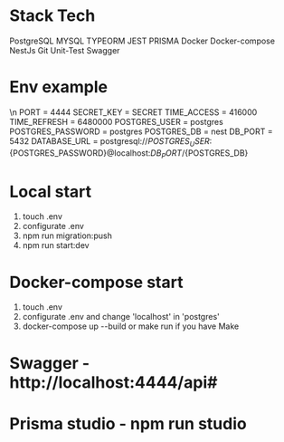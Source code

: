 # Stack Tech
  PostgreSQL
  MYSQL
  TYPEORM 
  JEST 
  PRISMA
  Docker
  Docker-compose
  NestJs
  Git
  Unit-Test
  Swagger

# Env example
  \n PORT = 4444
  SECRET_KEY = SECRET
  TIME_ACCESS = 416000
  TIME_REFRESH = 6480000
  POSTGRES_USER = postgres
  POSTGRES_PASSWORD = postgres
  POSTGRES_DB = nest
  DB_PORT = 5432
  DATABASE_URL = postgresql://${POSTGRES_USER}:${POSTGRES_PASSWORD}@localhost:${DB_PORT}/${POSTGRES_DB}
  
# Local start
  1. touch .env
  2. configurate .env
  3. npm run migration:push
  4. npm run start:dev

# Docker-compose start
  1. touch .env
  2. configurate .env and change 'localhost' in 'postgres'
  3. docker-compose up --build or make run if you have Make

# Swagger - http://localhost:4444/api#

# Prisma studio - npm run studio

